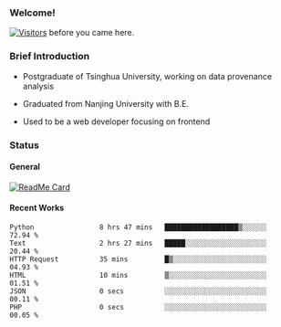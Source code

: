 ### Welcome!

[![Visitors](https://visitor-badge.laobi.icu/badge?page_id=HermitSun.HermitSun)]() before you came here.

### Brief Introduction

- Postgraduate of Tsinghua University, working on data provenance analysis

- Graduated from Nanjing University with B.E.

- Used to be a web developer focusing on frontend

### Status

#### General

[![ReadMe Card](https://github-readme-stats.hermitsun.vercel.app/api?username=HermitSun&count_private=true&show_icons=true)]()

#### Recent Works

<!--START_SECTION:waka-->

```text
Python                8 hrs 47 mins   ██████████████████▒░░░░░░   72.94 %
Text                  2 hrs 27 mins   █████░░░░░░░░░░░░░░░░░░░░   20.44 %
HTTP Request          35 mins         █▒░░░░░░░░░░░░░░░░░░░░░░░   04.93 %
HTML                  10 mins         ▒░░░░░░░░░░░░░░░░░░░░░░░░   01.51 %
JSON                  0 secs          ░░░░░░░░░░░░░░░░░░░░░░░░░   00.11 %
PHP                   0 secs          ░░░░░░░░░░░░░░░░░░░░░░░░░   00.05 %
```

<!--END_SECTION:waka-->
